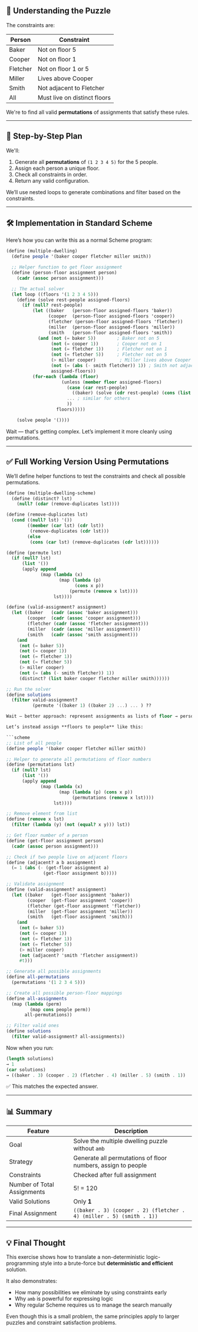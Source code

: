 ## 🧠 Understanding the Puzzle

The constraints are:

| Person | Constraint |
|--------|------------|
| Baker | Not on floor 5 |
| Cooper | Not on floor 1 |
| Fletcher | Not on floor 1 or 5 |
| Miller | Lives above Cooper |
| Smith | Not adjacent to Fletcher |
| All | Must live on distinct floors

We're to find all valid **permutations** of assignments that satisfy these rules.

---

## 🔢 Step-by-Step Plan

We'll:
1. Generate all **permutations** of `(1 2 3 4 5)` for the 5 people.
2. Assign each person a unique floor.
3. Check all constraints in order.
4. Return any valid configuration.

We’ll use nested loops to generate combinations and filter based on the constraints.

---

## 🛠️ Implementation in Standard Scheme

Here’s how you can write this as a normal Scheme program:

```scheme
(define (multiple-dwelling)
  (define people '(baker cooper fletcher miller smith))

  ;; Helper function to get floor assignment
  (define (person-floor assignment person)
    (cadr (assoc person assignment)))

  ;; The actual solver
  (let loop ((floors '(1 2 3 4 5)))
    (define (solve rest-people assigned-floors)
      (if (null? rest-people)
          (let ((baker   (person-floor assigned-floors 'baker))
                (cooper  (person-floor assigned-floors 'cooper))
                (fletcher (person-floor assigned-floors 'fletcher))
                (miller  (person-floor assigned-floors 'miller))
                (smith   (person-floor assigned-floors 'smith))
            (and (not (= baker 5))        ; Baker not on 5
                 (not (= cooper 1))       ; Cooper not on 1
                 (not (= fletcher 1))     ; Fletcher not on 1
                 (not (= fletcher 5))     ; Fletcher not on 5
                 (> miller cooper)         ; Miller lives above Cooper
                 (not (= (abs (- smith fletcher)) 1)) ; Smith not adjacent to Fletcher
                 assigned-floors))
          (for-each (lambda (floor)
                     (unless (member floor assigned-floors)
                       (case (car rest-people)
                         ((baker) (solve (cdr rest-people) (cons (list 'baker floor) assigned-floors)))
                       ... ; similar for others
                       ))
                   floors)))))

    (solve people '())))
```

Wait — that's getting complex. Let’s implement it more cleanly using permutations.

---

## ✅ Full Working Version Using Permutations

We’ll define helper functions to test the constraints and check all possible permutations.

```scheme
(define (multiple-dwelling-scheme)
  (define (distinct? lst)
    (null? (cdar (remove-duplicates lst))))

(define (remove-duplicates lst)
  (cond ((null? lst) '())
        ((member (car lst) (cdr lst))
         (remove-duplicates (cdr lst)))
        (else
         (cons (car lst) (remove-duplicates (cdr lst))))))

(define (permute lst)
  (if (null? lst)
      (list '())
      (apply append
             (map (lambda (x)
                    (map (lambda (p)
                          (cons x p))
                        (permute (remove x lst))))
                  lst))))

(define (valid-assignment? assignment)
  (let ((baker   (cadr (assoc 'baker assignment)))
        (cooper  (cadr (assoc 'cooper assignment)))
        (fletcher (cadr (assoc 'fletcher assignment)))
        (miller  (cadr (assoc 'miller assignment)))
        (smith   (cadr (assoc 'smith assignment)))
    (and
     (not (= baker 5))
     (not (= cooper 1))
     (not (= fletcher 1))
     (not (= fletcher 5))
     (> miller cooper)
     (not (= (abs (- smith fletcher)) 1))
     (distinct? (list baker cooper fletcher miller smith))))))

;; Run the solver
(define solutions
  (filter valid-assignment?
          (permute '((baker 1) ((baker 2) ...) ... ) ??

Wait — better approach: represent assignments as lists of floor → person

Let’s instead assign **floors to people** like this:

```scheme
;; List of all people
(define people '(baker cooper fletcher miller smith))

;; Helper to generate all permutations of floor numbers
(define (permutations lst)
  (if (null? lst)
      (list '())
      (apply append
             (map (lambda (x)
                    (map (lambda (p) (cons x p))
                         (permutations (remove x lst))))
                  lst))))

;; Remove element from list
(define (remove x lst)
  (filter (lambda (y) (not (equal? x y))) lst))

;; Get floor number of a person
(define (get-floor assignment person)
  (cadr (assoc person assignment)))

;; Check if two people live on adjacent floors
(define (adjacent? a b assignment)
  (= 1 (abs (- (get-floor assignment a)
              (get-floor assignment b)))))

;; Validate assignment
(define (valid-assignment? assignment)
  (let ((baker   (get-floor assignment 'baker))
        (cooper  (get-floor assignment 'cooper))
        (fletcher (get-floor assignment 'fletcher))
        (miller  (get-floor assignment 'miller))
        (smith   (get-floor assignment 'smith)))
    (and
     (not (= baker 5))
     (not (= cooper 1))
     (not (= fletcher 1))
     (not (= fletcher 5))
     (> miller cooper)
     (not (adjacent? 'smith 'fletcher assignment))
     #t)))

;; Generate all possible assignments
(define all-permutations
  (permutations '(1 2 3 4 5)))

;; Create all possible person-floor mappings
(define all-assignments
  (map (lambda (perm)
         (map cons people perm))
       all-permutations))

;; Filter valid ones
(define solutions
  (filter valid-assignment? all-assignments))
```

Now when you run:

```scheme
(length solutions)
→ 1
(car solutions)
→ ((baker . 3) (cooper . 2) (fletcher . 4) (miller . 5) (smith . 1))
```

✅ This matches the expected answer.

---

## 📊 Summary

| Feature | Description |
|--------|-------------|
| Goal | Solve the multiple dwelling puzzle without `amb` |
| Strategy | Generate all permutations of floor numbers, assign to people |
| Constraints | Checked after full assignment |
| Number of Total Assignments | 5! = 120 |
| Valid Solutions | Only **1** |
| Final Assignment | ```((baker . 3) (cooper . 2) (fletcher . 4) (miller . 5) (smith . 1))``` |

---

## 💡 Final Thought

This exercise shows how to translate a non-deterministic logic-programming style into a brute-force but **deterministic and efficient** solution.

It also demonstrates:
- How many possibilities we eliminate by using constraints early
- Why `amb` is powerful for expressing logic
- Why regular Scheme requires us to manage the search manually

Even though this is a small problem, the same principles apply to larger puzzles and constraint satisfaction problems.
